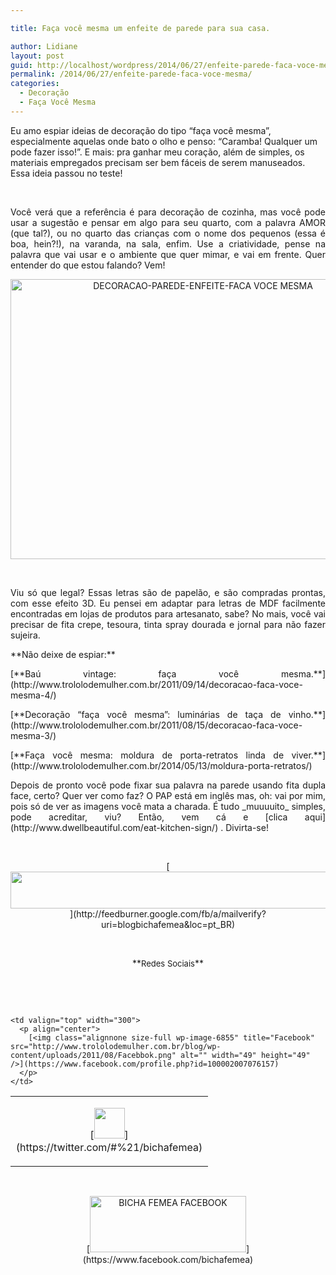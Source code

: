 ```yaml
---

title: Faça você mesma um enfeite de parede para sua casa.

author: Lidiane
layout: post
guid: http://localhost/wordpress/2014/06/27/enfeite-parede-faca-voce-mesma/
permalink: /2014/06/27/enfeite-parede-faca-voce-mesma/
categories:
  - Decoração
  - Faça Você Mesma
---
```

Eu amo espiar ideias de decoração do tipo “faça você mesma”, especialmente aquelas onde bato o olho e penso: “Caramba! Qualquer um pode fazer isso!”. E mais: pra ganhar meu coração, além de simples, os materiais empregados precisam ser bem fáceis de serem manuseados. Essa ideia passou no teste!

&nbsp;

<p align="justify">
  Você verá que a referência é para decoração de cozinha, mas você pode usar a sugestão e pensar em algo para seu quarto, com a palavra AMOR (que tal?), ou no quarto das crianças com o nome dos pequenos (essa é boa, hein?!), na varanda, na sala, enfim. Use a criatividade, pense na palavra que vai usar e o ambiente que quer mimar, e vai em frente. Quer entender do que estou falando? Vem!
</p>

<!--more-->

<p align="center">
  <a href="http://www.trololodemulher.com.br/blog/wp-content/uploads/2014/06/DECORACAO-PAREDE-ENFEITE-FACA-VOCE-MESMA.png"><img class="alignnone size-full wp-image-10162" src="http://www.trololodemulher.com.br/blog/wp-content/uploads/2014/06/DECORACAO-PAREDE-ENFEITE-FACA-VOCE-MESMA.png" alt="DECORACAO-PAREDE-ENFEITE-FACA VOCE MESMA" width="600" height="448" /></a>
</p>

&nbsp;

<p align="justify">
  Viu só que legal? Essas letras são de papelão, e são compradas prontas, com esse efeito 3D. Eu pensei em adaptar para letras de MDF facilmente encontradas em lojas de produtos para artesanato, sabe? No mais, você vai precisar de fita crepe, tesoura, tinta spray dourada e jornal para não fazer sujeira.
</p>

<p align="justify">
  **Não deixe de espiar:**
</p>

<p align="justify">
  [**Baú vintage: faça você mesma.**](http://www.trololodemulher.com.br/2011/09/14/decoracao-faca-voce-mesma-4/) 
</p>

<p align="justify">
  [**Decoração “faça você mesma”: luminárias de taça de vinho.**](http://www.trololodemulher.com.br/2011/08/15/decoracao-faca-voce-mesma-3/) 
</p>

<p align="justify">
  [**Faça você mesma: moldura de porta-retratos linda de viver.**](http://www.trololodemulher.com.br/2014/05/13/moldura-porta-retratos/) 
</p>

<p align="justify">
  Depois de pronto você pode fixar sua palavra na parede usando fita dupla face, certo? Quer ver como faz? O PAP está em inglês mas, oh: vai por mim, pois só de ver as imagens você mata a charada. É tudo _muuuuito_ simples, pode acreditar, viu? Então, vem cá e [clica aqui](http://www.dwellbeautiful.com/eat-kitchen-sign/) . Divirta-se!
</p>

&nbsp;

<p align="center">
  [<img class="alignnone size-full wp-image-8451" title="Assine o Bicha Fêmea grátis!" src="http://www.trololodemulher.com.br/blog/wp-content/uploads/2012/01/rodapé.png" alt="" width="600" height="59" />](http://feedburner.google.com/fb/a/mailverify?uri=blogbichafemea&loc=pt_BR) 
</p>

&nbsp;

<p align="center">
  **<span style="font-size: small;">Redes Sociais</span>**
</p>

&nbsp;

&nbsp;

<table border="0" width="600" cellspacing="0" cellpadding="2">
  <tr>
    <td valign="top" width="300">
      <p align="center">
        [<img class="alignnone size-full wp-image-6857" title="Twitter" src="http://www.trololodemulher.com.br/blog/wp-content/uploads/2011/08/Twitter.png" alt="" width="49" height="49" />](https://twitter.com/#%21/bichafemea) 
      </p>
    </td>
    
    <td valign="top" width="300">
      <p align="center">
        [<img class="alignnone size-full wp-image-6855" title="Facebook" src="http://www.trololodemulher.com.br/blog/wp-content/uploads/2011/08/Facebbok.png" alt="" width="49" height="49" />](https://www.facebook.com/profile.php?id=100002007076157) 
      </p>
    </td>
  </tr>
</table>

&nbsp;

<p style="text-align: center;">
  [<img class="alignnone size-full wp-image-9849" src="http://www.trololodemulher.com.br/blog/wp-content/uploads/2014/01/BICHA-FEMEA-FACEBOOK1.png" alt="BICHA FEMEA FACEBOOK" width="250" height="90" />](https://www.facebook.com/bichafemea) 
</p>